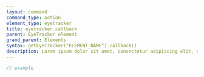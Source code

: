```yaml
---
layout: command
command_type: action
element_type: eyetracker
title: eyetracker.callback
parent: EyeTracker element
grand_parent: Elements
syntax: getEyeTracker("ELEMENT_NAME").callback()
description: Lorem ipsum dolor sit amet, consectetur adipiscing elit, sed do eiusmod tempor incididunt ut labore et dolore magna aliqua. Ut enim ad minim veniam, quis nostrud exercitation ullamco laboris nisi ut aliquip ex ea commodo consequat.
---
```


```javascript
// example
```